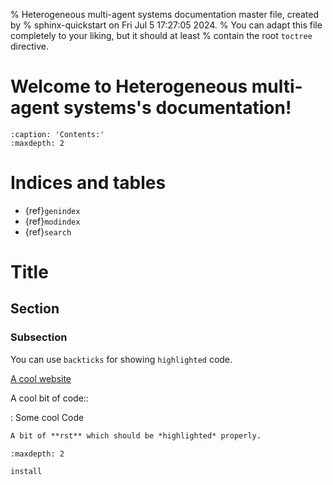 % Heterogeneous multi-agent systems documentation master file, created by
% sphinx-quickstart on Fri Jul  5 17:27:05 2024.
% You can adapt this file completely to your liking, but it should at least
% contain the root `toctree` directive.

# Welcome to Heterogeneous multi-agent systems's documentation!

```{toctree}
:caption: 'Contents:'
:maxdepth: 2
```

# Indices and tables

- {ref}`genindex`
- {ref}`modindex`
- {ref}`search`

# Title

## Section

### Subsection

You can use `backticks` for showing `highlighted` code.

[A cool website]

A cool bit of code::

: Some cool Code

```rst
A bit of **rst** which should be *highlighted* properly.
```

```{toctree}
:maxdepth: 2

install
```

[a cool website]: http://sphinx-doc.org
